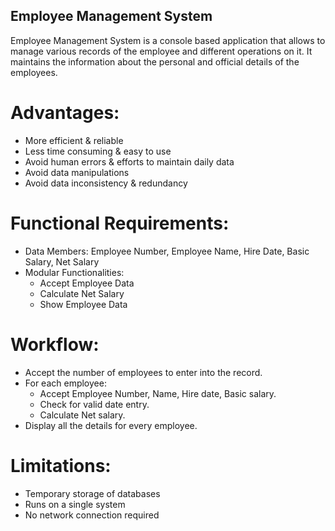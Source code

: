 ## Employee Management System
Employee Management System is a console based application that allows to manage various records of the employee and different operations on it. It maintains the information about the personal and official details of the employees.

# Advantages:
- More efficient & reliable
- Less time consuming & easy to use
- Avoid human errors & efforts to maintain daily data
- Avoid data manipulations
- Avoid data inconsistency & redundancy

# Functional Requirements:
- Data Members: Employee Number, Employee Name, Hire Date, Basic Salary, Net Salary
- Modular Functionalities:
  - Accept Employee Data
  - Calculate Net Salary
  - Show Employee Data

# Workflow:
- Accept the number of employees to enter into the record.
- For each employee:
  - Accept Employee Number, Name, Hire date, Basic salary.
  - Check for valid date entry.
  - Calculate Net salary.  
- Display all the details for every employee.

# Limitations:
- Temporary storage of databases
- Runs on a single system
- No network connection required
